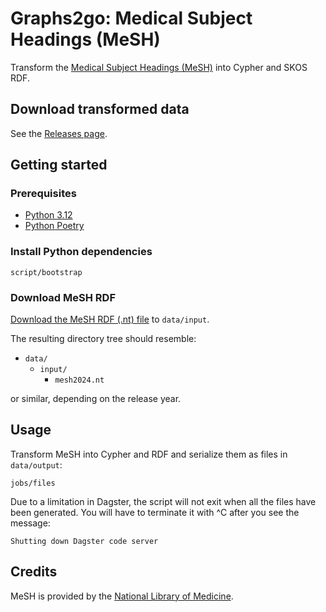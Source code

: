 # Graphs2go: Medical Subject Headings (MeSH)

Transform the [Medical Subject Headings (MeSH)](https://www.nlm.nih.gov/mesh/meshhome.html) into Cypher and SKOS RDF.

## Download transformed data

See the [Releases page](https://github.com/graphs2go/mesh/releases).

## Getting started

### Prerequisites

* [Python 3.12](https://www.python.org/)
* [Python Poetry](https://python-poetry.org/)

### Install Python dependencies

    script/bootstrap

### Download MeSH RDF

[Download the MeSH RDF (.nt) file](https://nlmpubs.nlm.nih.gov/projects/mesh/rdf/) to `data/input`.

The resulting directory tree should resemble:

* `data/`
  * `input/`
    * `mesh2024.nt`

or similar, depending on the release year.

## Usage

Transform MeSH into Cypher and RDF and serialize them as files in `data/output`:

    jobs/files

Due to a limitation in Dagster, the script will not exit when all the files have been generated. You will have to terminate it with ^C after you see the message:

    Shutting down Dagster code server

## Credits

MeSH is provided by the [National Library of Medicine](https://www.nlm.nih.gov/databases/download/terms_and_conditions_mesh.html).
